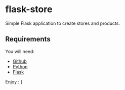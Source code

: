 # flask-store

Simple Flask application to create stores and products.

## Requirements
You will need:
- [Github](https://desktop.github.com/)
- [Python](https://www.python.org/)
- [Flask](https://flask.palletsprojects.com/)

Enjoy : ]

